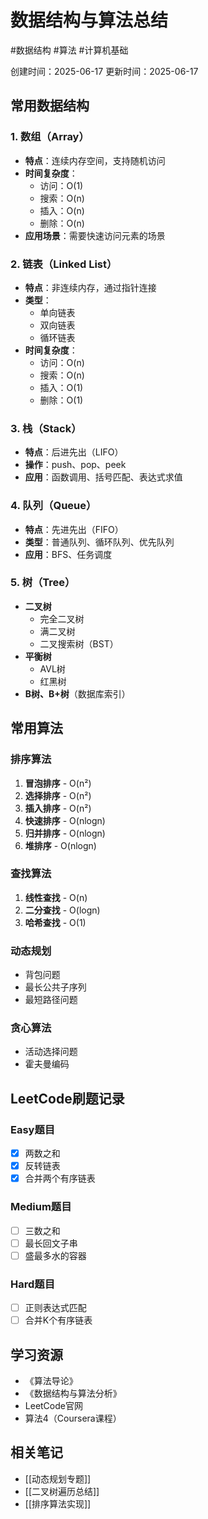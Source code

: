 # 数据结构与算法总结

#数据结构 #算法 #计算机基础

创建时间：2025-06-17
更新时间：2025-06-17

## 常用数据结构

### 1. 数组（Array）
- **特点**：连续内存空间，支持随机访问
- **时间复杂度**：
  - 访问：O(1)
  - 搜索：O(n)
  - 插入：O(n)
  - 删除：O(n)
- **应用场景**：需要快速访问元素的场景

### 2. 链表（Linked List）
- **特点**：非连续内存，通过指针连接
- **类型**：
  - 单向链表
  - 双向链表
  - 循环链表
- **时间复杂度**：
  - 访问：O(n)
  - 搜索：O(n)
  - 插入：O(1)
  - 删除：O(1)

### 3. 栈（Stack）
- **特点**：后进先出（LIFO）
- **操作**：push、pop、peek
- **应用**：函数调用、括号匹配、表达式求值

### 4. 队列（Queue）
- **特点**：先进先出（FIFO）
- **类型**：普通队列、循环队列、优先队列
- **应用**：BFS、任务调度

### 5. 树（Tree）
- **二叉树**
  - 完全二叉树
  - 满二叉树
  - 二叉搜索树（BST）
- **平衡树**
  - AVL树
  - 红黑树
- **B树、B+树**（数据库索引）

## 常用算法

### 排序算法
1. **冒泡排序** - O(n²)
2. **选择排序** - O(n²)
3. **插入排序** - O(n²)
4. **快速排序** - O(nlogn)
5. **归并排序** - O(nlogn)
6. **堆排序** - O(nlogn)

### 查找算法
1. **线性查找** - O(n)
2. **二分查找** - O(logn)
3. **哈希查找** - O(1)

### 动态规划
- 背包问题
- 最长公共子序列
- 最短路径问题

### 贪心算法
- 活动选择问题
- 霍夫曼编码

## LeetCode刷题记录

### Easy题目
- [x] 两数之和
- [x] 反转链表
- [x] 合并两个有序链表

### Medium题目
- [ ] 三数之和
- [ ] 最长回文子串
- [ ] 盛最多水的容器

### Hard题目
- [ ] 正则表达式匹配
- [ ] 合并K个有序链表

## 学习资源
- 《算法导论》
- 《数据结构与算法分析》
- LeetCode官网
- 算法4（Coursera课程）

## 相关笔记
- [[动态规划专题]]
- [[二叉树遍历总结]]
- [[排序算法实现]]
